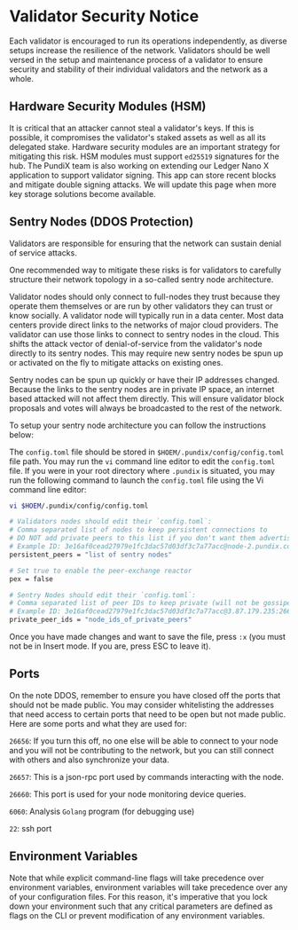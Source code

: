 # Validator Security Notice

Each validator is encouraged to run its operations independently, as diverse setups increase the resilience of the network. Validators should be well versed in the setup and maintenance process of a validator to ensure security and stability of their individual validators and the network as a whole.

## Hardware Security Modules (HSM)
It is critical that an attacker cannot steal a validator's keys. If this is possible, it compromises the validator's staked assets as well as all its delegated stake. Hardware security modules are an important strategy for mitigating this risk. HSM modules must support `ed25519` signatures for the hub. The PundiX team is also working on extending our Ledger Nano X application to support validator signing. This app can store recent blocks and mitigate double signing attacks. We will update this page when more key storage solutions become available.

## Sentry Nodes (DDOS Protection)

Validators are responsible for ensuring that the network can sustain denial of service attacks.

One recommended way to mitigate these risks is for validators to carefully structure their network topology in a so-called sentry node architecture.

Validator nodes should only connect to full-nodes they trust because they operate them themselves or are run by other validators they can trust or know socially. A validator node will typically run in a data center. Most data centers provide direct links to the networks of major cloud providers. The validator can use those links to connect to sentry nodes in the cloud. This shifts the attack vector of denial-of-service from the validator's node directly to its sentry nodes. This may require new sentry nodes be spun up or activated on the fly to mitigate attacks on existing ones.

Sentry nodes can be spun up quickly or have their IP addresses changed. Because the links to the sentry nodes are in private IP space, an internet based attacked will not affect them directly. This will ensure validator block proposals and votes will always be broadcasted to the rest of the network.

To setup your sentry node architecture you can follow the instructions below:

The `config.toml` file should be stored in `$HOEM/.pundix/config/config.toml` file path. You may run the `vi` command line editor to edit the `config.toml` file. If you were in your root directory where `.pundix` is situated, you may run the following command to launch the `config.toml` file using the Vi command line editor:

```bash
vi $HOEM/.pundix/config/config.toml

# Validators nodes should edit their `config.toml`:
# Comma separated list of nodes to keep persistent connections to
# DO NOT add private peers to this list if you don't want them advertised
# Example ID: 3e16af0cead27979e1fc3dac57d03df3c7a77acc@node-2.pundix.com:26656
persistent_peers = "list of sentry nodes"

# Set true to enable the peer-exchange reactor
pex = false

# Sentry Nodes should edit their `config.toml`:
# Comma separated list of peer IDs to keep private (will not be gossiped to other peers)
# Example ID: 3e16af0cead27979e1fc3dac57d03df3c7a77acc@3.87.179.235:26656
private_peer_ids = "node_ids_of_private_peers"
```

Once you have made changes and want to save the file, press `:x` (you must not be in Insert mode. If you are, press ESC to leave it).

## Ports

On the note DDOS, remember to ensure you have closed off the ports that should not be made public. You may consider whitelisting the addresses that need access to certain ports that need to be open but not made public. Here are some ports and what they are used for:

`26656`: If you turn this off, no one else will be able to connect to your node and you will not be contributing to the network, but you can still connect with others and also synchronize your data.

`26657`: This is a json-rpc port used by commands interacting with the node.

`26660`: This port is used for your node monitoring device queries.

`6060`: Analysis `Golang` program (for debugging use)

`22`: ssh port

## Environment Variables

Note that while explicit command-line flags will take precedence over environment variables, environment variables will take precedence over any of your configuration files. For this reason, it's imperative that you lock down your environment such that any critical parameters are defined as flags on the CLI or prevent modification of any environment variables.

